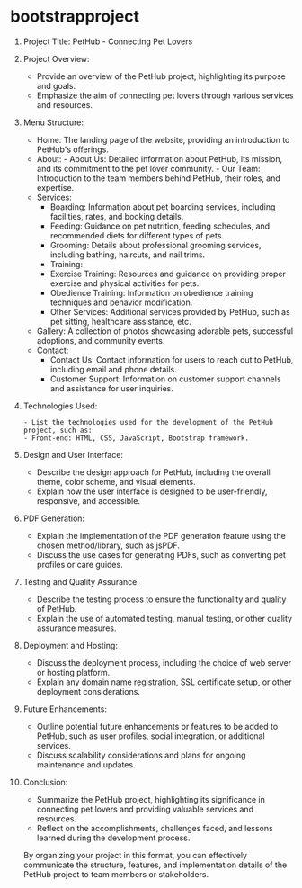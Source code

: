 # bootstrapproject


1. Project Title: PetHub - Connecting Pet Lovers

2. Project Overview:

      - Provide an overview of the PetHub project, highlighting its purpose and goals.
      - Emphasize the aim of connecting pet lovers through various services and resources.

3. Menu Structure:

      - Home: The landing page of the website, providing an introduction to PetHub's offerings.
      - About:
            - About Us: Detailed information about PetHub, its mission, and its commitment to the pet lover community.
            - Our Team: Introduction to the team members behind PetHub, their roles, and expertise.
      - Services:
           - Boarding: Information about pet boarding services, including facilities, rates, and booking details.
           - Feeding: Guidance on pet nutrition, feeding schedules, and recommended diets for different types of pets.
           - Grooming: Details about professional grooming services, including bathing, haircuts, and nail trims.
           - Training:
           - Exercise Training: Resources and guidance on providing proper exercise and physical activities for pets.
           - Obedience Training: Information on obedience training techniques and behavior modification.
           - Other Services: Additional services provided by PetHub, such as pet sitting, healthcare assistance, etc.
      - Gallery: A collection of photos showcasing adorable pets, successful adoptions, and community events.
      - Contact:
          - Contact Us: Contact information for users to reach out to PetHub, including email and phone details.
          - Customer Support: Information on customer support channels and assistance for user inquiries.

4. Technologies Used:

       - List the technologies used for the development of the PetHub project, such as:
       - Front-end: HTML, CSS, JavaScript, Bootstrap framework.

5. Design and User Interface:

   - Describe the design approach for PetHub, including the overall theme, color scheme, and visual elements.
   - Explain how the user interface is designed to be user-friendly, responsive, and accessible.


6. PDF Generation:

   - Explain the implementation of the PDF generation feature using the chosen method/library, such as jsPDF.
   - Discuss the use cases for generating PDFs, such as converting pet profiles or care guides.

7. Testing and Quality Assurance:

   - Describe the testing process to ensure the functionality and quality of PetHub.
   - Explain the use of automated testing, manual testing, or other quality assurance measures.

8. Deployment and Hosting:

   - Discuss the deployment process, including the choice of web server or hosting platform.
   - Explain any domain name registration, SSL certificate setup, or other deployment considerations.

9. Future Enhancements:

    - Outline potential future enhancements or features to be added to PetHub, such as user profiles, social integration, or additional services.
    - Discuss scalability considerations and plans for ongoing maintenance and updates.

10. Conclusion:

    - Summarize the PetHub project, highlighting its significance in connecting pet lovers and providing valuable services and resources.
    - Reflect on the accomplishments, challenges faced, and lessons learned during the development process.

    By organizing your project in this format, you can effectively communicate the structure, features, and implementation details of the PetHub           project to team members or stakeholders.